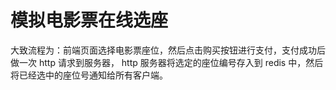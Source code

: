 # 模拟电影票在线选座

大致流程为：前端页面选择电影票座位，然后点击购买按钮进行支付，支付成功后做一次 http 请求到服务器，
http 服务器将选定的座位编号存入到 redis 中，然后将已经选中的座位号通知给所有客户端。

